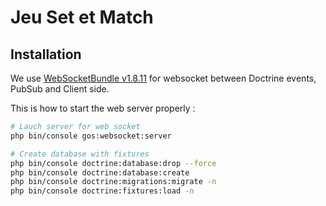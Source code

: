 # Jeu Set et Match

## Installation

We use [WebSocketBundle v1.8.11](https://github.com/GeniusesOfSymfony/WebSocketBundle/tree/v1.8.11) for websocket between Doctrine events, PubSub and Client side.

This is how to start the web server properly :

```bash
# Lauch server for web socket
php bin/console gos:websocket:server

# Create database with fixtures
php bin/console doctrine:database:drop --force
php bin/console doctrine:database:create
php bin/console doctrine:migrations:migrate -n
php bin/console doctrine:fixtures:load -n
```
